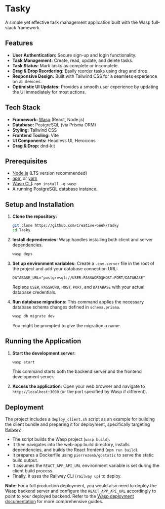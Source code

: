 # Tasky

A simple yet effective task management application built with the Wasp full-stack framework.

## Features

*   **User Authentication:** Secure sign-up and login functionality.
*   **Task Management:** Create, read, update, and delete tasks.
*   **Task Status:** Mark tasks as complete or incomplete.
*   **Drag & Drop Reordering:** Easily reorder tasks using drag and drop.
*   **Responsive Design:** Built with Tailwind CSS for a seamless experience on all devices.
*   **Optimistic UI Updates:** Provides a smooth user experience by updating the UI immediately for most actions.

## Tech Stack

*   **Framework:** [Wasp](https://wasp-lang.dev/) (React, Node.js)
*   **Database:** PostgreSQL (via Prisma ORM)
*   **Styling:** Tailwind CSS
*   **Frontend Tooling:** Vite
*   **UI Components:** Headless UI, Heroicons
*   **Drag & Drop:** dnd-kit

## Prerequisites

*   [Node.js](https://nodejs.org/) (LTS version recommended)
*   [npm](https://www.npmjs.com/) or [yarn](https://yarnpkg.com/)
*   [Wasp CLI](https://wasp-lang.dev/docs/quick-start#install-wasp): `npm install -g wasp`
*   A running PostgreSQL database instance.

## Setup and Installation

1.  **Clone the repository:**
    ```bash
    git clone https://github.com/Creative-Geek/Tasky
    cd Tasky
    ```

2.  **Install dependencies:**
    Wasp handles installing both client and server dependencies.
    ```bash
    wasp deps
    ```

3.  **Set up environment variables:**
    Create a `.env.server` file in the root of the project and add your database connection URL:
    ```env
    DATABASE_URL="postgresql://USER:PASSWORD@HOST:PORT/DATABASE"
    ```
    Replace `USER`, `PASSWORD`, `HOST`, `PORT`, and `DATABASE` with your actual database credentials.

4.  **Run database migrations:**
    This command applies the necessary database schema changes defined in `schema.prisma`.
    ```bash
    wasp db migrate dev
    ```
    You might be prompted to give the migration a name.

## Running the Application

1.  **Start the development server:**
    ```bash
    wasp start
    ```
    This command starts both the backend server and the frontend development server.

2.  **Access the application:**
    Open your web browser and navigate to `http://localhost:3000` (or the port specified by Wasp if different).

## Deployment

The project includes a `deploy_client.sh` script as an example for building the client bundle and preparing it for deployment, specifically targeting [Railway](https://railway.app/).

*   The script builds the Wasp project (`wasp build`).
*   It then navigates into the web-app build directory, installs dependencies, and builds the React frontend (`npm run build`).
*   It prepares a Dockerfile using `pierrezemb/gostatic` to serve the static build output.
*   It assumes the `REACT_APP_API_URL` environment variable is set during the client build process.
*   Finally, it uses the Railway CLI (`railway up`) to deploy.

**Note:** For a full production deployment, you would also need to deploy the Wasp backend server and configure the `REACT_APP_API_URL` accordingly to point to your deployed backend. Refer to the [Wasp deployment documentation](https://wasp-lang.dev/docs/deploying) for more comprehensive guides.

